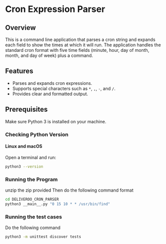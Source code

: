 # Cron Expression Parser

## Overview

This is a command line application that parses a cron string and expands each field to show the times at which it will run. The application handles the standard cron format with five time fields (minute, hour, day of month, month, and day of week) plus a command.

## Features

- Parses and expands cron expressions.
- Supports special characters such as `*`, `,`, `-`, and `/`.
- Provides clear and formatted output.

## Prerequisites

Make sure Python 3 is installed on your machine.

### Checking Python Version

#### Linux and macOS

Open a terminal and run:

```bash
python3 --version
```

### Running the Program
unzip the zip provided
Then do the following command format
```bash
cd DELIVEROO_CRON_PARSER
python3 __main__.py "0 15 10 * * /usr/bin/find"
```

### Running the test cases
Do the following command 
```bash
python3 -m unittest discover tests
```